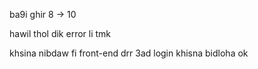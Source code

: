 ba9i ghir 8 -> 10



hawil thol dik error li tmk 

khsina nibdaw fi front-end drr 3ad login khisna bidloha  ok 
